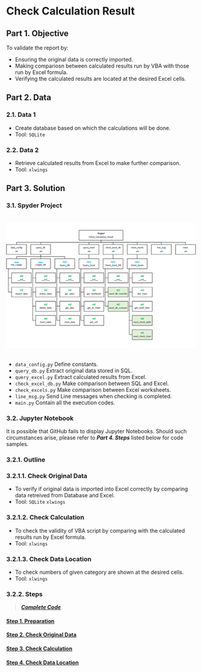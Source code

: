 # Check Calculation Result

## Part 1. Objective
To validate the report by:
- Ensuring the original data is correctly imported.
- Making compariosn between calculated results run by VBA with those run by Excel formula.
- Verifying the calculated results are located at the desired Excel cells.

## Part 2. Data
### 2.1. Data 1
- Create database based on which the calculations will be done.
- Tool: ```SQLite```  

### 2.2. Data 2
- Retrieve calculated results from Excel to make further comparison. 
- Tool: ```xlwings```

## Part 3. Solution
### 3.1. Spyder Project
<br>
<div align=center><img src="https://github.com/lclh813/Check_Calculation_Result/blob/master/0_Pic/P_0_Project_Structure.png"/></div>
<br>

- ```data_config.py``` Define constants.
- ```query_db.py``` Extract original data stored in SQL.
- ```query_excel.py``` Extract calculated results from Excel.
- ```check_excel_db.py``` Make comparison between SQL and Excel.
- ```check_excels.py``` Make comparison between Excel worksheets.
- ```line_msg.py``` Send Line messages when checking is completed.
- ```main.py``` Contain all the execution codes.

### 3.2. Jupyter Notebook
It is possible that GitHub fails to display Jupyter Notebooks. Should such circumstances arise, please refer to ***Part 4. Steps*** listed below for code samples.

### 3.2.1. Outline
### 3.2.1.1. Check Original Data
- To verify if original data is imported into Excel correctly by comparing data retreived from Database and Excel.
- Tool: ```SQLite```  ```xlwings```

### 3.2.1.2. Check Calculation
- To check the validity of VBA script by comparing with the calculated results run by Excel formula.
- Tool: ```xlwings```

### 3.2.1.3. Check Data Location 
- To check numbers of given category are shown at the desired cells.
- Tool: ```xlwings```

### 3.2.2. Steps
> [***Complete Code***](https://nbviewer.jupyter.org/github/lclh813/Check_Calculation_Result/blob/master/2_Jupyter_Notebook/5_CompleteCode.ipynb) 

#### [Step 1. Preparation](https://nbviewer.jupyter.org/github/lclh813/Check_Calculation_Result/blob/master/2_Jupyter_Notebook/1_Preparation.ipynb) 

#### [Step 2. Check Original Data](https://nbviewer.jupyter.org/github/lclh813/Check_Calculation_Result/blob/master/2_Jupyter_Notebook/2_CheckOriginalData.ipynb) 

#### [Step 3. Check Calculation](https://nbviewer.jupyter.org/github/lclh813/Check_Calculation_Result/blob/master/2_Jupyter_Notebook/3_CheckCalculation.ipynb)

#### [Step 4. Check Data Location](https://nbviewer.jupyter.org/github/lclh813/Check_Calculation_Result/blob/master/2_Jupyter_Notebook/4_CheckDataLocation.ipynb)

